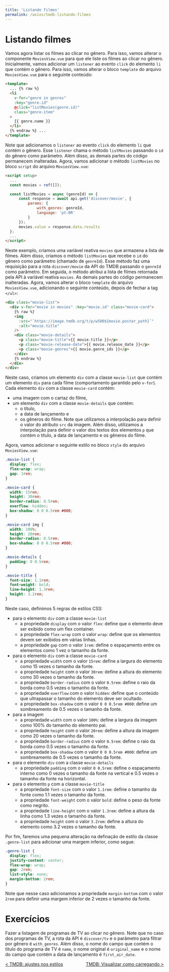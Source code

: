 ```yaml
---
title: 'Listando filmes'
permalink: /axios/tmdb-listando-filmes
---
```


# Listando filmes

Vamos agora listar os filmes ao clicar no gênero. Para isso, vamos alterar o componente `MoviesView.vue` para que ele liste os filmes ao clicar no gênero. Inicialmente, vamos adicionar um `listener` ao evento `click` do elemento `li` que contém o gênero. Para isso, vamos alterar o bloco `template` do arquivo `MoviesView.vue` para o seguinte conteúdo:

```html
<template>
  ... {% raw %}
  <li
    v-for="genre in genres"
    :key="genre.id"
    @click="listMovies(genre.id)"
    class="genre-item"
  >
    {{ genre.name }}
  </li>
  {% endraw %} ...
</template>
```

Note que adicionamos o `listener` ao evento `click` do elemento `li` que contém o gênero. Esse `listener` chama o método `listMovies` passando o `id` do gênero como parâmetro. Além disso, as demais partes do código permanecem inalteradas. Agora, vamos adicionar o método `listMovies` no bloco `script` do arquivo `MoviesView.vue`:

```html
<script setup>
  ...
  const movies = ref([]);

  const listMovies = async (genreId) => {
      const response = await api.get('discover/movie', {
          params: {
              with_genres: genreId,
              language: 'pt-BR'
          }
      });
      movies.value = response.data.results
  };
  ...
</script>
```

Neste exemplo, criamos uma variável reativa `movies` que armazena a lista de filmes. Além disso, criamos o método `listMovies` que recebe o `id` do gênero como parâmetro (chamado de `genreId`). Esse método faz uma requisição para a rota `discover/movie` da API do TMDB passando o `genreId` como parâmetro. Em seguida, o método atribui a lista de filmes retornada pela API à variável reativa `movies`. As demais partes do código permanecem inalteradas. Agora, vamos alterar o bloco `template` do arquivo `MoviesView.vue`, adicionando o seguinte conteúdo, depois de fechar a tag `</ul>`:

```html
<div class="movie-list">
  <div v-for="movie in movies" :key="movie.id" class="movie-card">
    {% raw %}
    <img
      :src="`https://image.tmdb.org/t/p/w500${movie.poster_path}`"
      :alt="movie.title"
    />
    <div class="movie-details">
      <p class="movie-title">{{ movie.title }}</p>
      <p class="movie-release-date">{{ movie.release_date }}</p>
      <p class="movie-genres">{{ movie.genre_ids }}</p>
    </div>
    {% endraw %}
  </div>
</div>
```

Neste caso, criamos um elemento `div` com a classe `movie-list` que contém um elemento `div` para cada filme (comportamento garantido pelo `v-for`). Cada elemento `div` com a classe `movie-card` contém:

- uma imagem com o cartaz do filme,
- um elemento `div` com a classe `movie-details` que contém:
  - o título,
  - a data de lançamento e
  - os gêneros do filme.
    Note que utilizamos a interpolação para definir o valor do atributo `src` da imagem. Além disso, utilizamos a interpolação para definir o valor dos textos dos elementos `p` que contém o título, a data de lançamento e os gêneros do filme.

Agora, vamos adicionar o seguinte estilo no bloco `style` do arquivo `MoviesView.vue`:

```css
.movie-list {
  display: flex;
  flex-wrap: wrap;
  gap: 1rem;
}

.movie-card {
  width: 15rem;
  height: 30rem;
  border-radius: 0.5rem;
  overflow: hidden;
  box-shadow: 0 0 0.5rem #000;
}

.movie-card img {
  width: 100%;
  height: 20rem;
  border-radius: 0.5rem;
  box-shadow: 0 0 0.5rem #000;
}

.movie-details {
  padding: 0 0.5rem;
}

.movie-title {
  font-size: 1.1rem;
  font-weight: bold;
  line-height: 1.3rem;
  height: 3.2rem;
}
```

Neste caso, definimos 5 regras de estilos CSS:

- para o elemento `div` com a classe `movie-list`
  - a propriedade `display` com o valor `flex`: define que o elemento deve ser exibido como um flex container.
  - a propriedade `flex-wrap` com o valor `wrap`: define que os elementos devem ser exibidos em várias linhas.
  - a propriedade `gap` com o valor `1rem`: define o espaçamento entre os elementos como 1 vez o tamanho da fonte.
- para o elemento `div` com a classe `movie-card`
  - a propriedade `width` com o valor `15rem`: define a largura do elemento como 15 vezes o tamanho da fonte.
  - a propriedade `height` com o valor `30rem`: define a altura do elemento como 30 vezes o tamanho da fonte.
  - a propriedade `border-radius` com o valor `0.5rem`: define o raio da borda como 0.5 vezes o tamanho da fonte.
  - a propriedade `overflow` com o valor `hidden`: define que o conteúdo que ultrapassar o tamanho do elemento deve ser ocultado.
  - a propriedade `box-shadow` com o valor `0 0 0.5rem #000`: define um sombreamento de 0.5 vezes o tamanho da fonte.
- para a imagem
  - a propriedade `width` com o valor `100%`: define a largura da imagem como 100% do tamanho do elemento pai.
  - a propriedade `height` com o valor `20rem`: define a altura da imagem como 20 vezes o tamanho da fonte.
  - a propriedade `border-radius` com o valor `0.5rem`: define o raio da borda como 0.5 vezes o tamanho da fonte.
  - a propriedade `box-shadow` com o valor `0 0 0.5rem #000`: define um sombreamento de 0.5 vezes o tamanho da fonte.
- para o elemento `div` com a classe `movie-details`
  - a propriedade `padding` com o valor `0 0.5rem`: define o espaçamento interno como 0 vezes o tamanho da fonte na vertical e 0.5 vezes o tamanho da fonte na horizontal.
- para o elemento `p` com a classe `movie-title`
  - a propriedade `font-size` com o valor `1.1rem`: define o tamanho da fonte como 1.1 vezes o tamanho da fonte.
  - a propriedade `font-weight` com o valor `bold`: define o peso da fonte como negrito.
  - a propriedade `line-height` com o valor `1.3rem`: define a altura da linha como 1.3 vezes o tamanho da fonte.
  - a propriedade `height` com o valor `3.2rem`: define a altura do elemento como 3.2 vezes o tamanho da fonte.

Por fim, faremos uma pequena alteração na definação de estilo da classe `.genre-list` para adicionar uma margem inferior, como segue:

```css
.genre-list {
  display: flex;
  justify-content: center;
  flex-wrap: wrap;
  gap: 2rem;
  list-style: none;
  margin-bottom: 2rem;
}
```

Note que nesse caso adicionamos a propriedade `margin-bottom` com o valor `2rem` para definir uma margem inferior de 2 vezes o tamanho da fonte.

# Exercícios

Fazer a listagem de programas de TV ao clicar no gênero. Note que no caso dos programas de TV, a rota da API é `discover/tv` e o parâmetro para filtrar por gênero é `with_genres`. Além disso, o nome do campo que contém o título do programa de TV é `name`, o nome original é `original_name` e o nome do campo que contém a data de lançamento é `first_air_date`.

<span style="display: flex; justify-content: space-between;"><span>[&lt; TMDB: ajustes nos estilos](tmdb-ajustes-estilos.html 'Anterior')</span> <span>[TMDB: Visualizar como carregando &gt;](tmdb-visualizar-carregando.html 'Próximo')</span></span>

